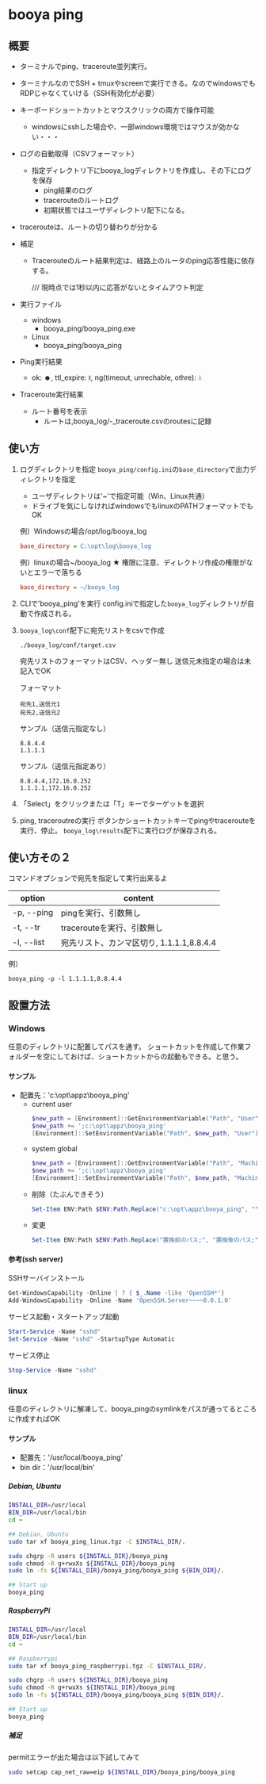 # booya ping
## 概要
* ターミナルでping、traceroute並列実行。
* ターミナルなのでSSH + tmuxやscreenで実行できる。なのでwindowsでもRDPじゃなくていける（SSH有効化が必要）
* キーボードショートカットとマウスクリックの両方で操作可能
  - windowsにsshした場合や、一部windows環境ではマウスが効かない・・・
* ログの自動取得（CSVフォーマット）
  - 指定ディレクトリ下にbooya_logディレクトリを作成し、その下にログを保存
    - ping結果のログ
    - tracerouteのルートログ
    - 初期状態ではユーザディレクトリ配下になる。
* tracerouteは、ルートの切り替わりが分かる

* 補足
  - Tracerouteのルート結果判定は、経路上のルータのping応答性能に依存する。
    
    /// 現時点では1秒以内に応答がないとタイムアウト判定

* 実行ファイル
  - windows
    * booya_ping/booya_ping.exe
  - Linux
    * booya_ping/booya_ping

* Ping実行結果
  - ok: ☻, ttl_expire: ⧛, ng(timeout, unrechable, othre): ☠

* Traceroute実行結果
  - ルート番号を表示
    - ルートは,booya_log/<src ip>-<dst ip>_traceroute.csvのroutesに記録

## 使い方
1. ログディレクトリを指定
    `booya_ping/config.ini`の`base_directory`で出力ディレクトリを指定
    * ユーザディレクトリは'~'で指定可能（Win、Linux共通）
    * ドライブを気にしなければwindowsでもlinuxのPATHフォーマットでもOK

    例）Windowsの場合/opt/log/booya_log
    ```ini
    base_directory = C:\opt\log\booya_log
    ```

    例）linuxの場合~/booya_log
    ★ 権限に注意、ディレクトリ作成の権限がないとエラーで落ちる
    ```ini
    base_directory = ~/booya_log
    ```

2. CLIで'booya_ping'を実行
    config.iniで指定した`booya_log`ディレクトリが自動で作成される。
    
3. `booya_log\conf`配下に宛先リストをcsvで作成
    ```
    ./booya_log/conf/target.csv
    ```
    宛先リストのフォーマットはCSV、ヘッダー無し
    送信元未指定の場合は未記入でOK

    フォーマット
    ```
    宛先1,送信元1
    宛先2,送信元2
    ```
    サンプル（送信元指定なし）
    ```
    8.8.4.4
    1.1.1.1
    ```
    サンプル（送信元指定あり）
    ```
    8.8.4.4,172.16.0.252
    1.1.1.1,172.16.0.252
    ```
4. 「Select」をクリックまたは「T」キーでターゲットを選択
5. ping, traceroutreの実行
   ボタンかショートカットキーでpingやtracerouteを実行、停止。
    `booya_log\results`配下に実行ログが保存される。


## 使い方その２
コマンドオプションで宛先を指定して実行出来るよ

|option|content|
|-|-|
|-p, --ping|pingを実行、引数無し|
|-t, --tr|tracerouteを実行、引数無し|
|-l, --list|宛先リスト、カンマ区切り, 1.1.1.1,8.8.4.4|

例）
```
booya_ping -p -l 1.1.1.1,8.8.4.4
```


## 設置方法
### Windows
任意のディレクトリに配置してパスを通す。
ショートカットを作成して作業フォルダーを空にしておけば、ショートカットからの起動もできる。と思う。

#### サンプル

* 配置先：'c:\opt\appz\booya_ping'
  - current user
    ```powershell
    $new_path = [Environment]::GetEnvironmentVariable("Path", "User")
    $new_path += ';c:\opt\appz\booya_ping'
    [Environment]::SetEnvironmentVariable("Path", $new_path, "User")
    ```
  - system global
    ```powershell
    $new_path = [Environment]::GetEnvironmentVariable("Path", "Machine")
    $new_path += ';c:\opt\appz\booya_ping'
    [Environment]::SetEnvironmentVariable("Path", $new_path, "Machine")
    ```
  - 削除（たぶんできそう）
    ```powershell
    Set-Item ENV:Path $ENV:Path.Replace("c:\opt\appz\booya_ping", "")
    ```
  - 変更
    ```powershell
    Set-Item ENV:Path $ENV:Path.Replace("置換前のパス;", "置換後のパス;")
    ```
#### 参考(ssh server)
SSHサーバインストール
```powershell
Get-WindowsCapability -Online | ? { $_.Name -like 'OpenSSH*'}
Add-WindowsCapability -Online -Name 'OpenSSH.Server~~~~0.0.1.0'
```
サービス起動・スタートアップ起動
```powershell
Start-Service -Name "sshd"
Set-Service -Name "sshd" -StartupType Automatic 
```
サービス停止
```powershell
Stop-Service -Name "sshd"
```

### linux
任意のディレクトリに解凍して、booya_pingのsymlinkをパスが通ってるところに作成すればOK
#### サンプル
* 配置先：'/usr/local/booya_ping'
* bin dir：'/usr/local/bin'

##### Debian, Ubuntu
```bash
INSTALL_DIR=/usr/local
BIN_DIR=/usr/local/bin
cd ~

## Debian, Ubuntu
sudo tar xf booya_ping_linux.tgz -C $INSTALL_DIR/.

sudo chgrp -R users ${INSTALL_DIR}/booya_ping
sudo chmod -R g+rwxXs ${INSTALL_DIR}/booya_ping
sudo ln -fs ${INSTALL_DIR}/booya_ping/booya_ping ${BIN_DIR}/.

## Start up
booya_ping
```
##### RaspberryPi
```bash
INSTALL_DIR=/usr/local
BIN_DIR=/usr/local/bin
cd ~

## Raspberrypi
sudo tar xf booya_ping_raspberrypi.tgz -C $INSTALL_DIR/.

sudo chgrp -R users ${INSTALL_DIR}/booya_ping
sudo chmod -R g+rwxXs ${INSTALL_DIR}/booya_ping
sudo ln -fs ${INSTALL_DIR}/booya_ping/booya_ping ${BIN_DIR}/.

## Start up
booya_ping
```

##### 補足
permitエラーが出た場合は以下試してみて
```bash
sudo setcap cap_net_raw=eip ${INSTALL_DIR}/booya_ping/booya_ping
```
